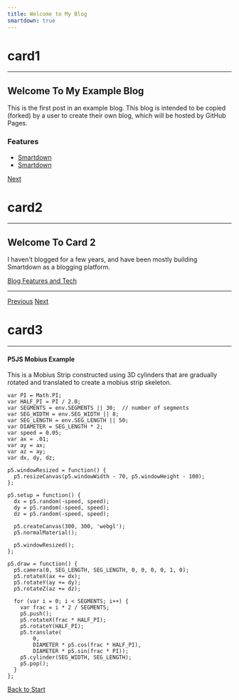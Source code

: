 ```yaml
---
title: Welcome to My Blog
smartdown: true
---
```



# card1
---

## Welcome To My Example Blog

This is the first post in an example blog. This blog is intended to be copied (forked) by a user to create their own blog, which will be hosted by GitHub Pages.

### Features

- [Smartdown](http://smartdown.site/?url=README.md)
- [Smartdown](http://smartdown.site/?url=README.md)

[Next](:@card2)


# card2
---

## Welcome To Card 2

I haven't blogged for a few years, and have been mostly building Smartdown as a blogging platform.

[Blog Features and Tech](:@raw/BlogFeaturesAndTech/)

---

[Previous](:@card1)
[Next](:@card3)


# card3
---


#### P5JS Mobius Example

This is a Mobius Strip constructed using 3D cylinders that are gradually rotated and translated to create a mobius strip skeleton.

```p5js
var PI = Math.PI;
var HALF_PI = PI / 2.0;
var SEGMENTS = env.SEGMENTS || 30;  // number of segments
var SEG_WIDTH = env.SEG_WIDTH || 8;
var SEG_LENGTH = env.SEG_LENGTH || 50;
var DIAMETER = SEG_LENGTH * 2;
var speed = 0.05;
var ax = .01;
var ay = ax;
var az = ay;
var dx, dy, dz;

p5.windowResized = function() {
  p5.resizeCanvas(p5.windowWidth - 70, p5.windowHeight - 100);
};

p5.setup = function() {
  dx = p5.random(-speed, speed);
  dy = p5.random(-speed, speed);
  dz = p5.random(-speed, speed);

  p5.createCanvas(300, 300, 'webgl');
  p5.normalMaterial();

  p5.windowResized();
};

p5.draw = function() {
  p5.camera(0, SEG_LENGTH, SEG_LENGTH, 0, 0, 0, 0, 1, 0);
  p5.rotateX(ax += dx);
  p5.rotateY(ay += dy);
  p5.rotateZ(az += dz);

  for (var i = 0; i < SEGMENTS; i++) {
    var frac = i * 2 / SEGMENTS;
    p5.push();
    p5.rotateX(frac * HALF_PI);
    p5.rotateY(HALF_PI);
    p5.translate(
        0,
        DIAMETER * p5.cos(frac * HALF_PI),
        DIAMETER * p5.sin(frac * PI));
    p5.cylinder(SEG_WIDTH, SEG_LENGTH);
    p5.pop();
  }
};
```


[Back to Start](:@card1)
